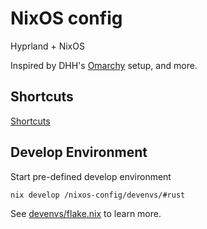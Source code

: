 # NixOS config

Hyprland + NixOS

Inspired by DHH's [Omarchy][omarchy] setup, and more.

## Shortcuts

[Shortcuts](./modules/config-hyprland.nix)

## Develop Environment

Start pre-defined develop environment

``` bash
nix develop /nixos-config/devenvs/#rust
```

See [devenvs/flake.nix](./devenvs/flake.nix) to learn more.

[omarchy]: https://github.com/basecamp/omarchy


